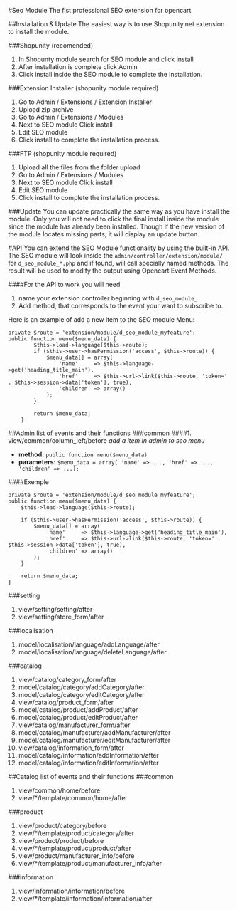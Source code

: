 #Seo Module
The fist professional SEO extension for opencart

##Installation & Update
The easiest way is to use Shopunity.net extension to install the module.

###Shopunity (recomended)
1. In Shopunty module search for SEO module and click install
2. After installation is complete click Admin
3. Click install inside the SEO module to complete the installation.

###Extension Installer (shopunity module required)
1. Go to Admin / Extensions / Extension Installer
2. Upload zip archive
3. Go to Admin / Extensions / Modules
4. Next to SEO module Click install
5. Edit SEO module
6. Click install to complete the installation process.

###FTP (shopunity module required)
1. Upload all the files from the folder upload
2. Go to Admin / Extensions / Modules
3. Next to SEO module Click install
4. Edit SEO module
5. Click install to complete the installation process.


###Update
You can update practically the same way as you have install the module. Only you will not need to click the final install inside the module since the module has already been installed. Though if the new version of the module locates missing parts, it will display an update button.

#API
You can extend the SEO Module functionality by using the built-in API. The SEO module will look inside the ```admin/controller/extension/module/``` for ```d_seo_module_*.php``` and if found, will call specially named methods. The result will be used to modify the output using Opencart Event Methods.

####For the API to work you will need
1. name your extension controller beginning with ```d_seo_module_```
2. Add method, that corresponds to the event your want to subscribe to.

Here is an example of add a new item to the SEO module Menu:

```
private $route = 'extension/module/d_seo_module_myfeature';
public function menu($menu_data) {
		$this->load->language($this->route);
		if ($this->user->hasPermission('access', $this->route)) {
			$menu_data[] = array(
				'name'	   => $this->language->get('heading_title_main'),
				'href'     => $this->url->link($this->route, 'token=' . $this->session->data['token'], true),
				'children' => array()		
			);
		}

		return $menu_data;
	}
```

##Admin list of events and their functions
###common
####1. view/common/column_left/before
_add a item in admin to seo menu_

* **method:** ```public function menu($menu_data)```
* **parameters:** ```$menu_data = array( 'name' => ..., 'href' => ..., 'children' => ...);```


####Exemple
```
private $route = 'extension/module/d_seo_module_myfeature';
public function menu($menu_data) {
	$this->load->language($this->route);

	if ($this->user->hasPermission('access', $this->route)) {
		$menu_data[] = array(
			'name'	   => $this->language->get('heading_title_main'),
			'href'     => $this->url->link($this->route, 'token=' . $this->session->data['token'], true),
			'children' => array()		
		);
	}

	return $menu_data;
}
```

###setting
1. view/setting/setting/after
2. view/setting/store_form/after

###localisation
1. model/localisation/language/addLanguage/after
2. model/localisation/language/deleteLanguage/after

###catalog
1. view/catalog/category_form/after
2. model/catalog/category/addCategory/after
3. model/catalog/category/editCategory/after
4. view/catalog/product_form/after
5. model/catalog/product/addProduct/after
6. model/catalog/product/editProduct/after
7. view/catalog/manufacturer_form/after
8. model/catalog/manufacturer/addManufacturer/after
9. model/catalog/manufacturer/editManufacturer/after
10. view/catalog/information_form/after
11. model/catalog/information/addInformation/after
12. model/catalog/information/editInformation/after

##Catalog list of events and their functions
###common
1. view/common/home/before
2. view/*/template/common/home/after

###product
1. view/product/category/before
2. view/*/template/product/category/after
3. view/product/product/before
4. view/*/template/product/product/after
5. view/product/manufacturer_info/before
6. view/*/template/product/manufacturer_info/after

###information
1. view/information/information/before
2. view/*/template/information/information/after

